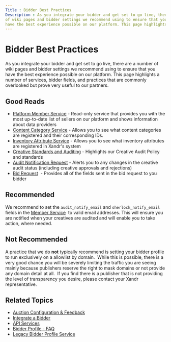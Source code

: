 ```yaml
---
Title : Bidder Best Practices
Description : As you integrate your bidder and get set to go live, there are a number
of wiki pages and bidder settings we recommend using to ensure that you
have the best experience possible on our platform. This page highlights
---
```



# Bidder Best Practices



As you integrate your bidder and get set to go live, there are a number
of wiki pages and bidder settings we recommend using to ensure that you
have the best experience possible on our platform. This page highlights
a number of services, bidder fields, and practices that are commonly
overlooked but prove very useful to our partners.



## Good Reads

- <a
  href="https://docs.xandr.com/bundle/xandr-bidders/page/platform-member-service.html"
  class="xref" target="_blank">Platform Member Service</a> - Read-only
  service that provides you with the most up-to-date list of sellers on
  our platform and shows information about data providers 
- <a
  href="https://docs.xandr.com/bundle/xandr-bidders/page/content-category-service.html"
  class="xref" target="_blank">Content Category Service</a> - Allows you
  to see what content categories are registered and their corresponding
  IDs.   
- <a
  href="https://docs.xandr.com/bundle/xandr-bidders/page/inventory-attribute-service.html"
  class="xref" target="_blank">Inventory Attribute Service</a> - Allows
  you to see what inventory attributes are registered in
  Xandr's system
- <a
  href="https://docs.xandr.com/bundle/xandr-bidders/page/creative-standards-and-auditing.html"
  class="xref" target="_blank">Creative Standards and Auditing</a> -
  Highlights our Creative Audit Policy and standards
- <a
  href="https://docs.xandr.com/bundle/xandr-bidders/page/audit-notify-request.html"
  class="xref" target="_blank">Audit Notification Request</a> - Alerts
  you to any changes in the creative audit status (including creative
  approvals and rejections)
- <a
  href="https://docs.xandr.com/bundle/xandr-bidders/page/outgoing-bid-request-to-bidders.html"
  class="xref" target="_blank">Bid Request</a>  - Provides all of the
  fields sent in the bid request to you bidder





## Recommended

We recommend to set the `audit_notify_email` and `sherlock_notify_email`
fields in the <a
href="https://docs.xandr.com/bundle/xandr-bidders/page/member-service.html"
class="xref" target="_blank">Member Service</a>  to valid email
addresses. This will ensure you are notified when your creatives are
audited and will enable you to take action, where needed.





## Not Recommended

A practice that we do **not** typically recommend is setting your bidder
profile to run exclusively on a allowlist by domain.  While this is
possible, there is a very good chance you will be severely limiting the
traffic you are seeing mainly because publishers reserve the right to
mask domains or not provide any domain detail at all.  If you find there
is a publisher that is not providing the level of transparency you
desire, please contact your Xandr
representative.





## Related Topics



- <a href="https://docs.xandr.com/csh?context" class="xref"
  target="_blank">Auction Configuration &amp; Feedback</a>
- <a
  href="https://docs.xandr.com/bundle/xandr-bidders/page/integrate-a-bidder.html"
  class="xref" target="_blank">Integrate a Bidder</a>
- <a
  href="https://docs.xandr.com/bundle/xandr-bidders/page/api-services.html"
  class="xref" target="_blank">API Services</a>
- <a
  href="https://docs.xandr.com/bundle/xandr-bidders/page/bidder-profile---faq.html"
  class="xref" target="_blank">Bidder Profile - FAQ</a>
- <a
  href="https://docs.xandr.com/bundle/xandr-bidders/page/legacy-bidder-profile-service.html"
  class="xref" target="_blank">Legacy Bidder Profile Service</a>








